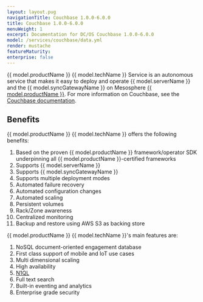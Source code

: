 ```yaml
---
layout: layout.pug
navigationTitle: Couchbase 1.0.0-6.0.0
title: Couchbase 1.0.0-6.0.0
menuWeight: 1
excerpt: Documentation for DC/OS Couchbase 1.0.0-6.0.0
model: /services/couchbase/data.yml
render: mustache
featureMaturity:
enterprise: false
---
```


{{ model.productName }} {{ model.techName }} Service is an autonomous service that makes it easy to deploy and operate {{ model.serverName }} and the {{ model.syncGatewayName }} on Mesosphere [{{ model.productName }}](https://mesosphere.com/product/). For more information on Couchbase, see the [Couchbase documentation](https://developer.couchbase.com/documentation/server/current/introduction/intro.html).

## Benefits
{{ model.productName }} {{ model.techName }} offers the following benefits:
1. Based on the proven {{ model.productName }} framework/operator SDK underpinning all {{ model.productName }}-certified frameworks
2. Supports {{ model.serverName }}
3. Supports {{ model.syncGatewayName }}
4. Supports multiple deployment modes
6. Automated failure recovery
7. Automated configuration changes
8. Automated scaling
9. Persistent volumes
10. Rack/Zone awareness
11. Centralized monitoring
12. Backup and restore using AWS S3 as backing store

{{ model.productName }} {{ model.techName }}'s main features are:
1. NoSQL document-oriented engagement database
2. First class support of mobile and IoT use cases
3. Multi dimensional scaling
4. High availability
5. [N1QL](https://www.couchbase.com/products/n1ql?_bt=253510071816&_bk=n1ql&_bm=e&_bn=g&gclid=EAIaIQobChMI-b-Z6MnC3QIVjvhkCh1qRQpYEAAYASABEgKAhPD_BwE)
6. Full text search
7. Built-in eventing and analytics
8. Enterprise grade security
